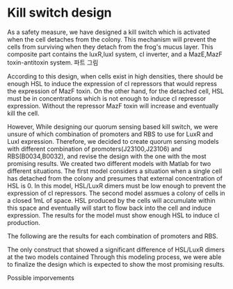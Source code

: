 # Kill switch design
As a safety measure, we have designed a kill switch which is activated when the cell detaches from the colony. This mechanism will prevent the cells from surviving when they detach from the frog's mucus layer.
This composite part contains the luxR,luxI system, cI inverter, and a MazE,MazF toxin-antitoxin system. 
 파트 그림

According to this design, when cells exist in high densities, there should be enough HSL to induce the expression of cI repressors that would repress the expression of MazF toxin. 
On the other hand, for the detached cell, HSL must be in concentrations which is not enough to induce cI repressor expression. Without the repressor MazF toxin will increase and eventually kill the cell.

However, While designing our quorum sensing based kill switch, we were unsure of which combination of promoters and RBS to use for LuxR and LuxI expression. Therefore, we decided to create quorum sensing models with different combination of promoters(J23100,J23106) and RBS(B0034,B0032), and revise the design with the one with the most promising results.
We created two different models with Matlab for two different situations. The first model considers a situation when a single cell has detached from the colony and presumes that external concentration of HSL is 0. In this model, HSL/LuxR dimers must be low enough to prevent the expression of cI repressors.
The second model assmues a colony of cells in a closed 1mL of space. HSL produced by the cells will accumulate within this space and eventually will start to flow back into the cell and induce expression.
The results for the model must show enough HSL to induce cI production.


The following are the results for each combination of promoters and RBS.



The only construct that showed a significant difference of HSL/LuxR dimers at the two models contained 
Through this modeling process, we were able to finalize the design which is expected to show the most promising results. 


Possible imporvements
